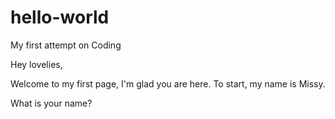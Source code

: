# hello-world
My first attempt on Coding

Hey lovelies,

Welcome to my first page, I'm glad you are here.
To start, my name is Missy.

What is your name?
